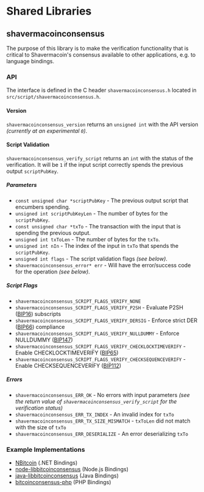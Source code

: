 Shared Libraries
================

## shavermacoinconsensus

The purpose of this library is to make the verification functionality that is critical to Shavermacoin's consensus available to other applications, e.g. to language bindings.

### API

The interface is defined in the C header `shavermacoinconsensus.h` located in  `src/script/shavermacoinconsensus.h`.

#### Version

`shavermacoinconsensus_version` returns an `unsigned int` with the API version *(currently at an experimental `0`)*.

#### Script Validation

`shavermacoinconsensus_verify_script` returns an `int` with the status of the verification. It will be `1` if the input script correctly spends the previous output `scriptPubKey`.

##### Parameters
- `const unsigned char *scriptPubKey` - The previous output script that encumbers spending.
- `unsigned int scriptPubKeyLen` - The number of bytes for the `scriptPubKey`.
- `const unsigned char *txTo` - The transaction with the input that is spending the previous output.
- `unsigned int txToLen` - The number of bytes for the `txTo`.
- `unsigned int nIn` - The index of the input in `txTo` that spends the `scriptPubKey`.
- `unsigned int flags` - The script validation flags *(see below)*.
- `shavermacoinconsensus_error* err` - Will have the error/success code for the operation *(see below)*.

##### Script Flags
- `shavermacoinconsensus_SCRIPT_FLAGS_VERIFY_NONE`
- `shavermacoinconsensus_SCRIPT_FLAGS_VERIFY_P2SH` - Evaluate P2SH ([BIP16](https://github.com/bitcoin/bips/blob/master/bip-0016.mediawiki)) subscripts
- `shavermacoinconsensus_SCRIPT_FLAGS_VERIFY_DERSIG` - Enforce strict DER ([BIP66](https://github.com/bitcoin/bips/blob/master/bip-0066.mediawiki)) compliance
- `shavermacoinconsensus_SCRIPT_FLAGS_VERIFY_NULLDUMMY` - Enforce NULLDUMMY ([BIP147](https://github.com/bitcoin/bips/blob/master/bip-0147.mediawiki))
- `shavermacoinconsensus_SCRIPT_FLAGS_VERIFY_CHECKLOCKTIMEVERIFY` - Enable CHECKLOCKTIMEVERIFY ([BIP65](https://github.com/bitcoin/bips/blob/master/bip-0065.mediawiki))
- `shavermacoinconsensus_SCRIPT_FLAGS_VERIFY_CHECKSEQUENCEVERIFY` - Enable CHECKSEQUENCEVERIFY ([BIP112](https://github.com/bitcoin/bips/blob/master/bip-0112.mediawiki))

##### Errors
- `shavermacoinconsensus_ERR_OK` - No errors with input parameters *(see the return value of `shavermacoinconsensus_verify_script` for the verification status)*
- `shavermacoinconsensus_ERR_TX_INDEX` - An invalid index for `txTo`
- `shavermacoinconsensus_ERR_TX_SIZE_MISMATCH` - `txToLen` did not match with the size of `txTo`
- `shavermacoinconsensus_ERR_DESERIALIZE` - An error deserializing `txTo`

### Example Implementations
- [NBitcoin](https://github.com/NicolasDorier/NBitcoin/blob/master/NBitcoin/Script.cs#L814) (.NET Bindings)
- [node-libbitcoinconsensus](https://github.com/bitpay/node-libbitcoinconsensus) (Node.js Bindings)
- [java-libbitcoinconsensus](https://github.com/dexX7/java-libbitcoinconsensus) (Java Bindings)
- [bitcoinconsensus-php](https://github.com/Bit-Wasp/bitcoinconsensus-php) (PHP Bindings)
